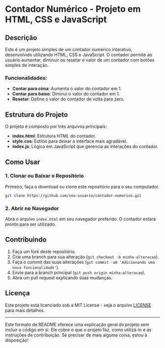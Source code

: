 
# Contador Numérico - Projeto em HTML, CSS e JavaScript

## Descrição

Este é um projeto simples de um contador numérico interativo, desenvolvido utilizando HTML, CSS e JavaScript. O contador permite ao usuário aumentar, diminuir ou resetar o valor de um contador com botões simples de interação.

### Funcionalidades:
- **Contar para cima**: Aumenta o valor do contador em 1.
- **Contar para baixo**: Diminui o valor do contador em 1.
- **Resetar**: Define o valor do contador de volta para zero.

## Estrutura do Projeto

O projeto é composto por três arquivos principais:

- **index.html**: Estrutura HTML do contador.
- **style.css**: Estilos para deixar a interface mais agradável.
- **index.js**: Lógica em JavaScript que gerencia as interações do contador.

## Como Usar

### 1. Clonar ou Baixar o Repositório

Primeiro, faça o download ou clone este repositório para o seu computador.

```bash
git clone https://github.com/seu-usuario/contador-numerico.git
```

### 2. Abrir no Navegador

Abra o arquivo `index.html` em seu navegador preferido. O contador estará pronto para ser utilizado.

## Contribuindo

1. Faça um fork deste repositório.
2. Crie uma branch para sua alteração (`git checkout -b minha-alteracao`).
3. Faça o commit das suas alterações (`git commit -am 'Adicionando uma nova funcionalidade'`).
4. Envie para a branch principal (`git push origin minha-alteracao`).
5. Abra um pull request explicando suas mudanças.

## Licença

Este projeto está licenciado sob a MIT License - veja o arquivo [LICENSE](LICENSE) para mais detalhes.

---

Este formato de README oferece uma explicação geral do projeto sem incluir o código em si. Ele cobre o que o projeto faz, como utilizá-lo e as instruções de contribuição. Se precisar de mais alguma coisa, estou à disposição!
